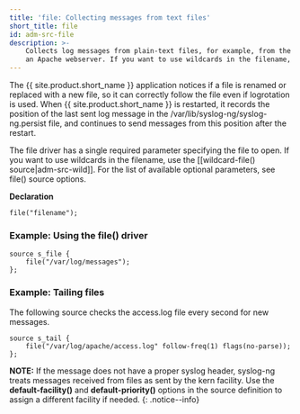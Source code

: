 ```yaml
---
title: 'file: Collecting messages from text files'
short_title: file
id: adm-src-file
description: >-
    Collects log messages from plain-text files, for example, from the logfiles of
    an Apache webserver. If you want to use wildcards in the filename, use the [[wildcard-file() source|adm-src-wild]].
---
```


The {{ site.product.short_name }} application notices if a file is renamed or replaced with
a new file, so it can correctly follow the file even if logrotation is
used. When {{ site.product.short_name }} is restarted, it records the position of the last
sent log message in the /var/lib/syslog-ng/syslog-ng.persist file, and
continues to send messages from this position after the restart.

The file driver has a single required parameter specifying the file to
open. If you want to use wildcards in the filename, use the [[wildcard-file() source|adm-src-wild]].
For the list of available optional parameters, see file() source options.

**Declaration**

```config
file("filename");
```

### Example: Using the file() driver

```config
source s_file {
    file("/var/log/messages");
};
```

### Example: Tailing files

The following source checks the access.log file every second for new
messages.

```config
source s_tail {
    file("/var/log/apache/access.log" follow-freq(1) flags(no-parse));
};
```

**NOTE:** If the message does not have a proper syslog header, syslog-ng
treats messages received from files as sent by the kern facility. Use
the **default-facility()** and **default-priority()** options in the
source definition to assign a different facility if needed.
{: .notice--info}
